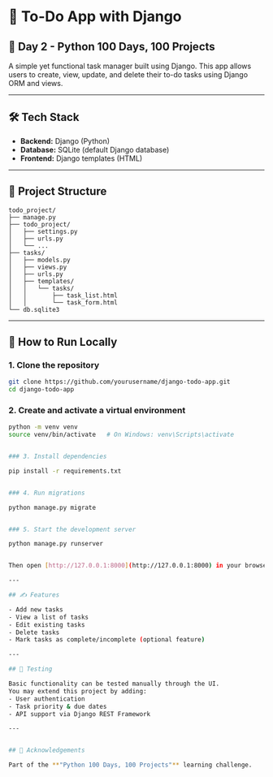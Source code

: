 
# 📝 To-Do App with Django

## 📅 Day 2 - Python 100 Days, 100 Projects

A simple yet functional task manager built using Django. This app allows users to create, view, update, and delete their to-do tasks using Django ORM and views.

---

## 🛠️ Tech Stack

- **Backend:** Django (Python)
- **Database:** SQLite (default Django database)
- **Frontend:** Django templates (HTML)

---

## 📂 Project Structure

```
todo_project/
├── manage.py
├── todo_project/
│   ├── settings.py
│   ├── urls.py
│   └── ...
├── tasks/
│   ├── models.py
│   ├── views.py
│   ├── urls.py
│   ├── templates/
│   │   └── tasks/
│   │       ├── task_list.html
│   │       └── task_form.html
└── db.sqlite3
```

---

## 🚀 How to Run Locally

### 1. Clone the repository
```bash
git clone https://github.com/yourusername/django-todo-app.git
cd django-todo-app
```

### 2. Create and activate a virtual environment
```bash
python -m venv venv
source venv/bin/activate   # On Windows: venv\Scripts\activate


### 3. Install dependencies

pip install -r requirements.txt


### 4. Run migrations

python manage.py migrate


### 5. Start the development server

python manage.py runserver


Then open [http://127.0.0.1:8000](http://127.0.0.1:8000) in your browser.

---

## ✍️ Features

- Add new tasks
- View a list of tasks
- Edit existing tasks
- Delete tasks
- Mark tasks as complete/incomplete (optional feature)

---

## 🧪 Testing

Basic functionality can be tested manually through the UI.
You may extend this project by adding:
- User authentication
- Task priority & due dates
- API support via Django REST Framework

---


## 🙌 Acknowledgements

Part of the **"Python 100 Days, 100 Projects"** learning challenge.
